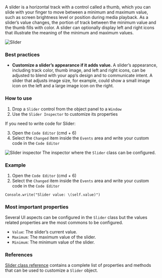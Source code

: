 A slider is a horizontal track with a control called a thumb, which you can slide with your finger to move between a minimum and maximum value, such as screen brightness level or position during media playback. As a slider’s value changes, the portion of track between the minimum value and the thumb fills with color. A slider can optionally display left and right icons that illustrate the meaning of the minimum and maximum values.

![Slider](images/slider1.png)

### Best practices
* **Customize a slider’s appearance if it adds value.** A slider’s appearance, including track color, thumb image, and left and right icons, can be adjusted to blend with your app’s design and to communicate intent. A slider that adjusts image size, for example, could show a small image icon on the left and a large image icon on the right.

### How to use
1. Drop a `Slider` control from the object panel to a `Window`
2. Use the `Slider Inspector` to customize its properties

If you need to write code for Slider:

3. Open the `Code Editor` (cmd + 6)
4. Select the `Changed` item inside the `Events` area and write your custom code in the `Code Editor`

![`Slider` inspector](images/slider2.png)
The inspector where the `Slider` class can be configured.

### Example
1. Open the `Code Editor` (cmd + 6)
2. Select the `Changed` item inside the `Events` area and write your custom code in the `Code Editor`
```
Console.write("Slider value: \(self.value)")
```

### Most important properties
Several UI aspects can be configured in the `Slider` class but the values related properties are the most commons to be configured.
- `Value`: The slider’s current value.
- `Maximum`: The maximum value of the slider.
- `Minimum`: The minimum value of the slider.

### References
[Slider class reference](../classes/Slider.html) contains a complete list of properties and methods that can be used to customize a `Slider` object.
